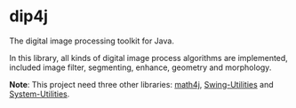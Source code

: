 dip4j
=====

The digital image processing toolkit for Java.

<p>
In this library, all kinds of digital image process algorithms are implemented, 
included image filter, segmenting, enhance, geometry and morphology.
</p>

<p>
<strong>Note</strong>: This project need three other libraries: <a href="https://github.com/frankjiang/math4j">math4j</a>, <a href="https://github.com/frankjiang/Swing-Utilities">Swing-Utilities</a> and <a href="https://github.com/frankjiang/System-Utilities">System-Utilities</a>.
</p>
